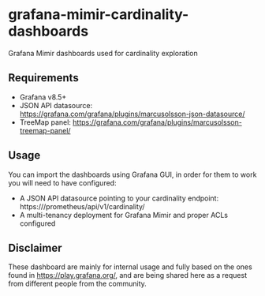 # grafana-mimir-cardinality-dashboards
Grafana Mimir dashboards used for cardinality exploration

## Requirements
- Grafana v8.5+
- JSON API datasource: https://grafana.com/grafana/plugins/marcusolsson-json-datasource/
- TreeMap panel: https://grafana.com/grafana/plugins/marcusolsson-treemap-panel/

## Usage
You can import the dashboards using Grafana GUI, in order for them to work you will need to have configured:
- A JSON API datasource pointing to your cardinality endpoint: https://<host>/prometheus/api/v1/cardinality/
- A multi-tenancy deployment for Grafana Mimir and proper ACLs configured

## Disclaimer
These dashboard are mainly for internal usage and fully based on the ones found in https://play.grafana.org/,
and are being shared here as a request from different people from the community.
